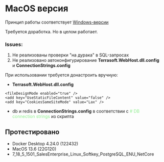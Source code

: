 # MacOS версия #
Принцип работы соответствует [Windows-версии](dotnet-creatio-docker/README.md)

Требуется доработка. Но в целом работает.

### Issues: ###
1.  Не реализованы проверки "на дурака" в SQL-запросах
2.  Не реализовано автоконфигурирование **Terrasoft.WebHost.dll.config** и **ConnectionStrings.config**

При использовании требуется донастроить вручную:
*  **Terrasoft.WebHost.dll.config** 
```shell
<fileDesignMode enabled="true" />
<add key="UseStaticFileContent" value="false" />
<add key="CookiesSameSiteMode" value="Lax" />
```
* db и redis в **ConnectionStrings.config** в соответствии с <span style="color:lightgreen"># DB connection strings</span> из скрипта

## Протестировано ##
- Docker Desktop 4.24.0 (122432)
- MacOS 13.6 (22G120)
- 7_18_5_1501_SalesEnterprise_Linux_Softkey_PostgreSQL_ENU_NetCore